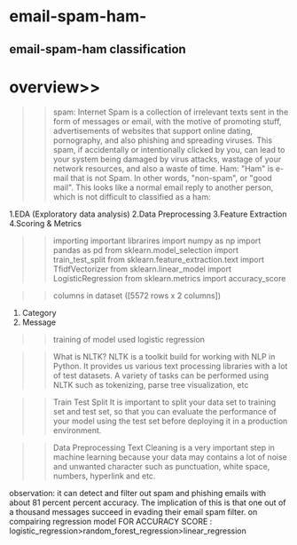 # email-spam-ham-
## email-spam-ham classification

# overview>>
>>spam:
Internet Spam is a collection of irrelevant texts sent in the form of messages or email, 
with the motive of promoting stuff, advertisements of websites that support online dating,
pornography, and also phishing and spreading viruses.
This spam, if accidentally or intentionally clicked by you, 
can lead to your system being damaged by virus attacks,
wastage of your network resources, and also a waste of time.
>>Ham:
"Ham" is e-mail that is not Spam. In other words, "non-spam", or "good mail".
This looks like a normal email reply to another person,
which is not difficult to classified as a ham:

1.EDA (Exploratory data analysis)
2.Data Preprocessing
3.Feature Extraction
4.Scoring & Metrics



>> importing important librarires
import numpy as np 
import pandas as pd 
from sklearn.model_selection import train_test_split
from sklearn.feature_extraction.text import TfidfVectorizer
from sklearn.linear_model import LogisticRegression 
from sklearn.metrics import accuracy_score

 
>>columns in dataset ([5572 rows x 2 columns])
1. Category	
2. Message


>> training of model 
used logistic regression

>>What is NLTK?
NLTK is a toolkit build for working with NLP in Python. It provides us various text processing libraries with a lot of test datasets. 
A variety of tasks can be performed using NLTK such as tokenizing, parse tree visualization, etc


>>Train Test Split
It is important to split your data set to training set and test set, 
so that you can evaluate the performance of your model using the test set 
before deploying it in a production environment.

>>Data Preprocessing
Text Cleaning  is a very important step in machine learning 
because your data may contains a lot of noise and unwanted character
 such as punctuation, white space, numbers, hyperlink and etc.


observation:
it can detect and filter out spam and phishing emails with about 81 percent  percent accuracy. 
The implication of this is that one out of a thousand messages succeed in evading their email spam filter.
on compairing regression model FOR ACCURACY SCORE : logistic_regression>random_forest_regression>linear_regression

